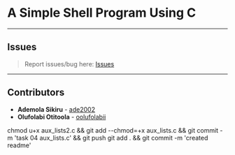 # A Simple Shell Program Using C

---

## Issues

> Report issues/bug here: [Issues](https://github.com/oolufolabii/simple_shell/issues)

---

## Contributors

+ **Ademola Sikiru** - [ade2002](https://github.com/Ade2002/)
+ **Olufolabi Otitoola** - [oolufolabii](github.com/oolufolabii/)


chmod u+x aux_lists2.c && git add --chmod=+x aux_lists.c && git commit -m 'task 04 aux_lists.c' && git push
git add . && git commit -m 'created readme'
